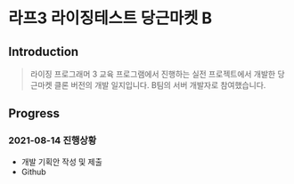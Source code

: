 # 라프3 라이징테스트 당근마켓 B

## Introduction

> 라이징 프로그래머 3 교육 프로그램에서 진행하는 실전 프로젝트에서 개발한 당근마켓 클론 버전의 개발 일지입니다. 
B팀의 서버 개발자로 참여했습니다.

## Progress
### 2021-08-14 진행상황
+ 개발 기획안 작성 및 제출
+ Github 
